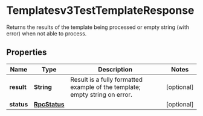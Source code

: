 

# Templatesv3TestTemplateResponse

Returns the results of the template being processed or empty string (with error) when not able to process.

## Properties

| Name | Type | Description | Notes |
|------------ | ------------- | ------------- | -------------|
|**result** | **String** | Result is a fully formatted example of the template; empty string on error. |  [optional] |
|**status** | [**RpcStatus**](RpcStatus.md) |  |  [optional] |



